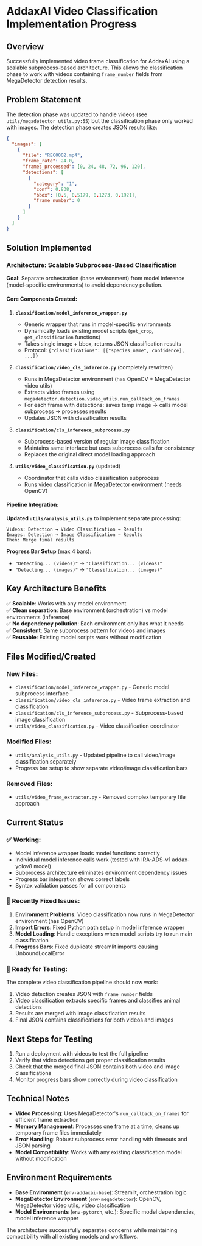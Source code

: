 # AddaxAI Video Classification Implementation Progress

## Overview
Successfully implemented video frame classification for AddaxAI using a scalable subprocess-based architecture. This allows the classification phase to work with videos containing `frame_number` fields from MegaDetector detection results.

## Problem Statement
The detection phase was updated to handle videos (see `utils/megadetector_utils.py:55`) but the classification phase only worked with images. The detection phase creates JSON results like:
```json
{
  "images": [
    {
      "file": "REC0002.mp4",
      "frame_rate": 24.0,
      "frames_processed": [0, 24, 48, 72, 96, 120],
      "detections": [
        {
          "category": "1",
          "conf": 0.838,
          "bbox": [0.5, 0.5179, 0.1273, 0.1921],
          "frame_number": 0
        }
      ]
    }
  ]
}
```

## Solution Implemented

### Architecture: Scalable Subprocess-Based Classification

**Goal**: Separate orchestration (base environment) from model inference (model-specific environments) to avoid dependency pollution.

#### Core Components Created:

1. **`classification/model_inference_wrapper.py`**
   - Generic wrapper that runs in model-specific environments
   - Dynamically loads existing model scripts (`get_crop`, `get_classification` functions)
   - Takes single image + bbox, returns JSON classification results
   - Protocol: `{"classifications": [["species_name", confidence], ...]}`

2. **`classification/video_cls_inference.py`** (completely rewritten)
   - Runs in MegaDetector environment (has OpenCV + MegaDetector video utils)
   - Extracts video frames using `megadetector.detection.video_utils.run_callback_on_frames`
   - For each frame with detections: saves temp image → calls model subprocess → processes results
   - Updates JSON with classification results

3. **`classification/cls_inference_subprocess.py`**
   - Subprocess-based version of regular image classification
   - Maintains same interface but uses subprocess calls for consistency
   - Replaces the original direct model loading approach

4. **`utils/video_classification.py`** (updated)
   - Coordinator that calls video classification subprocess
   - Runs video classification in MegaDetector environment (needs OpenCV)

#### Pipeline Integration:

**Updated `utils/analysis_utils.py`** to implement separate processing:
```
Videos: Detection → Video Classification → Results
Images: Detection → Image Classification → Results  
Then: Merge final results
```

**Progress Bar Setup** (max 4 bars):
- `"Detecting... (videos)"` → `"Classification... (videos)"`
- `"Detecting... (images)"` → `"Classification... (images)"`

## Key Architecture Benefits

✅ **Scalable**: Works with any model environment  
✅ **Clean separation**: Base environment (orchestration) vs model environments (inference)  
✅ **No dependency pollution**: Each environment only has what it needs  
✅ **Consistent**: Same subprocess pattern for videos and images  
✅ **Reusable**: Existing model scripts work without modification  

## Files Modified/Created

### New Files:
- `classification/model_inference_wrapper.py` - Generic model subprocess interface
- `classification/video_cls_inference.py` - Video frame extraction and classification
- `classification/cls_inference_subprocess.py` - Subprocess-based image classification
- `utils/video_classification.py` - Video classification coordinator

### Modified Files:
- `utils/analysis_utils.py` - Updated pipeline to call video/image classification separately
- Progress bar setup to show separate video/image classification bars

### Removed Files:
- `utils/video_frame_extractor.py` - Removed complex temporary file approach

## Current Status

### ✅ Working:
- Model inference wrapper loads model functions correctly
- Individual model inference calls work (tested with IRA-ADS-v1 addax-yolov8 model)
- Subprocess architecture eliminates environment dependency issues
- Progress bar integration shows correct labels
- Syntax validation passes for all components

### 🔧 Recently Fixed Issues:
1. **Environment Problems**: Video classification now runs in MegaDetector environment (has OpenCV)
2. **Import Errors**: Fixed Python path setup in model inference wrapper
3. **Model Loading**: Handle exceptions when model scripts try to run main classification
4. **Progress Bars**: Fixed duplicate streamlit imports causing UnboundLocalError

### 🧪 Ready for Testing:
The complete video classification pipeline should now work:
1. Video detection creates JSON with `frame_number` fields
2. Video classification extracts specific frames and classifies animal detections  
3. Results are merged with image classification results
4. Final JSON contains classifications for both videos and images

## Next Steps for Testing

1. Run a deployment with videos to test the full pipeline
2. Verify that video detections get proper classification results
3. Check that the merged final JSON contains both video and image classifications
4. Monitor progress bars show correctly during video classification

## Technical Notes

- **Video Processing**: Uses MegaDetector's `run_callback_on_frames` for efficient frame extraction
- **Memory Management**: Processes one frame at a time, cleans up temporary frame files immediately
- **Error Handling**: Robust subprocess error handling with timeouts and JSON parsing
- **Model Compatibility**: Works with any existing classification model without modification

## Environment Requirements

- **Base Environment** (`env-addaxai-base`): Streamlit, orchestration logic
- **MegaDetector Environment** (`env-megadetector`): OpenCV, MegaDetector video utils, video classification
- **Model Environments** (`env-pytorch`, etc.): Specific model dependencies, model inference wrapper

The architecture successfully separates concerns while maintaining compatibility with all existing models and workflows.